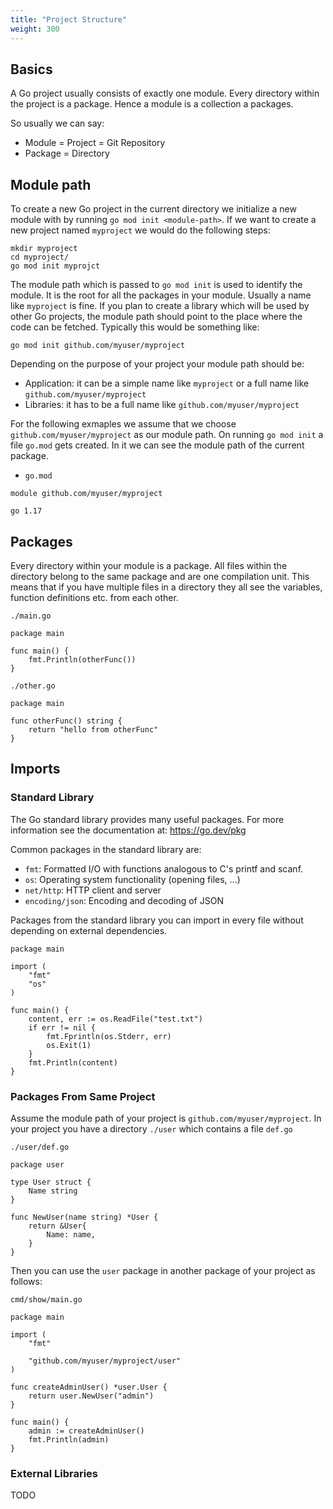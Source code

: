 ```yaml
---
title: "Project Structure"
weight: 300
---
```



## Basics

A Go project usually consists of exactly one module.
Every directory within the project is a package.
Hence a module is a collection a packages.

So usually we can say:

* Module = Project = Git Repository
* Package = Directory


## Module path

To create a new Go project in the current directory we initialize a new module with by running `go mod init <module-path>`.
If we want to create a new project named `myproject` we would do the following steps:

```
mkdir myproject
cd myproject/
go mod init myprojct
```

The module path which is passed to `go mod init` is used to identify the module. It is the root for all the packages in your module.
Usually a name like `myproject` is fine.
If you plan to create a library which will be used by other Go projects, the module path should point to the place where the code can be fetched.
Typically this would be something like:

```
go mod init github.com/myuser/myproject
```

Depending on the purpose of your project your module path should be:

* Application: it can be a simple name like `myproject` or a full name like `github.com/myuser/myproject`
* Libraries: it has to be a full name like `github.com/myuser/myproject`

For the following exmaples we assume that we choose `github.com/myuser/myproject` as our module path.
On running `go mod init` a file `go.mod` gets created. In it we can see the module path of the current package.

* `go.mod`

```
module github.com/myuser/myproject

go 1.17
```


## Packages

Every directory within your module is a package.
All files within the directory belong to the same package and are one compilation unit.
This means that if you have multiple files in a directory they all see the variables, function definitions etc. from each other.

`./main.go`
```golang
package main

func main() {
	fmt.Println(otherFunc())
}

```

`./other.go`
```golang
package main

func otherFunc() string {
	return "hello from otherFunc"
}
```


## Imports


### Standard Library

The Go standard library provides many useful packages. For more information see the documentation at: https://go.dev/pkg

Common packages in the standard library are:

* `fmt`: Formatted I/O with functions analogous to C's printf and scanf.
* `os`:  Operating system functionality (opening files, ...)
* `net/http`: HTTP client and server
* `encoding/json`: Encoding and decoding of JSON

Packages from the standard library you can import in every file without depending on external dependencies.
```golang
package main

import (
	"fmt"
	"os"
)

func main() {
	content, err := os.ReadFile("test.txt")
	if err != nil {
		fmt.Fprintln(os.Stderr, err)
		os.Exit(1)
	}
	fmt.Println(content)
}
```


### Packages From Same Project

Assume the module path of your project is `github.com/myuser/myproject`.
In your project you have a directory `./user` which contains a file `def.go`

`./user/def.go`
```golang
package user

type User struct {
	Name string
}

func NewUser(name string) *User {
	return &User{
		Name: name,
	}
}
```

Then you can use the `user` package in another package of your project as follows:

`cmd/show/main.go`
```golang
package main

import (
	"fmt"

	"github.com/myuser/myproject/user"
)

func createAdminUser() *user.User {
	return user.NewUser("admin")
}

func main() {
	admin := createAdminUser()
	fmt.Println(admin)
}
```


### External Libraries

TODO
